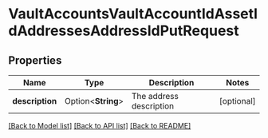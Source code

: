 # VaultAccountsVaultAccountIdAssetIdAddressesAddressIdPutRequest

## Properties

Name | Type | Description | Notes
------------ | ------------- | ------------- | -------------
**description** | Option<**String**> | The address description | [optional]

[[Back to Model list]](../README.md#documentation-for-models) [[Back to API list]](../README.md#documentation-for-api-endpoints) [[Back to README]](../README.md)


